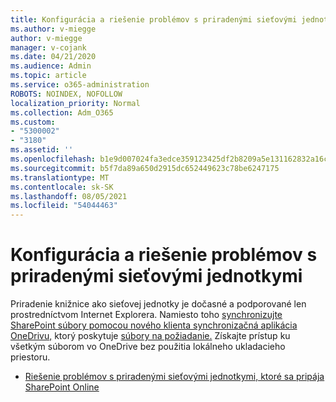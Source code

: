 ```yaml
---
title: Konfigurácia a riešenie problémov s priradenými sieťovými jednotkymi
ms.author: v-miegge
author: v-miegge
manager: v-cojank
ms.date: 04/21/2020
ms.audience: Admin
ms.topic: article
ms.service: o365-administration
ROBOTS: NOINDEX, NOFOLLOW
localization_priority: Normal
ms.collection: Adm_O365
ms.custom:
- "5300002"
- "3180"
ms.assetid: ''
ms.openlocfilehash: b1e9d007024fa3edce359123425df2b8209a5e131162832a16c651ff3fd6b5d3
ms.sourcegitcommit: b5f7da89a650d2915dc652449623c78be6247175
ms.translationtype: MT
ms.contentlocale: sk-SK
ms.lasthandoff: 08/05/2021
ms.locfileid: "54044463"
---
```

# <a name="how-to-configure-and-troubleshoot-mapped-network-drives"></a>Konfigurácia a riešenie problémov s priradenými sieťovými jednotkymi

Priradenie knižnice ako sieťovej jednotky je dočasné a podporované len prostredníctvom Internet Explorera. Namiesto toho [synchronizujte SharePoint súbory pomocou nového klienta synchronizačná aplikácia OneDrivu,](https://support.office.com/article/6de9ede8-5b6e-4503-80b2-6190f3354a88) ktorý poskytuje [súbory na požiadanie.](https://support.office.com/article/0e6860d3-d9f3-4971-b321-7092438fb38e) Získajte prístup ku všetkým súborom vo OneDrive bez použitia lokálneho ukladacieho priestoru.

* [Riešenie problémov s priradenými sieťovými jednotkymi, ktoré sa pripája SharePoint Online](https://docs.microsoft.com/sharepoint/support/administration/troubleshoot-mapped-network-drives)